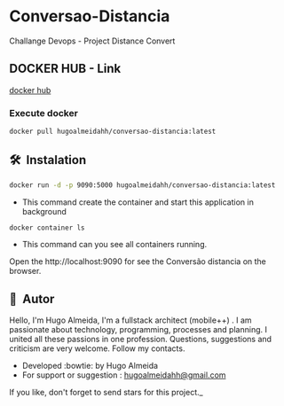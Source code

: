 # Conversao-Distancia
Challange Devops - Project Distance Convert

## DOCKER HUB - Link
[docker hub](https://hub.docker.com/r/hugoalmeidahh/conversao-distancia/tags)

### Execute docker 
```bash
docker pull hugoalmeidahh/conversao-distancia:latest
```

## 🛠️&nbsp; Instalation
```bash
docker run -d -p 9090:5000 hugoalmeidahh/conversao-distancia:latest
```
- This command create the container and start this application in background

```bash
docker container ls
``` 
- This command can you see all containers running.

Open the http://localhost:9090 for see the Conversão distancia on the browser.


## 🦸&nbsp; Autor
Hello, I'm Hugo Almeida, I'm a fullstack architect (mobile++) . I am passionate about technology, programming, processes and planning. I united all these passions in one profession. Questions, suggestions and criticism are very welcome. Follow my contacts.
- Developed :bowtie: by Hugo Almeida
- For support or suggestion : hugoalmeidahh@gmail.com

If you like, don't forget to send stars for this project._